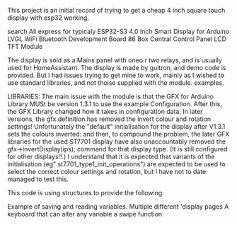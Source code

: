 This project is an initial record of trying to get a cheap 4 inch square touch display with esp32 working.

search Ali express for typicaly  ESP32-S3 4.0 Inch Smart Display for Arduino LVGL WiFi Bluetooth Development Board 86 Box Central Control Panel LCD TFT Module

The display is sold as a Mains panel with oneo r two relays, and is usually used for HomeAssistant.
The display is made by guitron, and demo code is provided. But I had issues trying to get mine to work, mainly as I wished to use standard libraries, and not thoise supplied with the module. examples.


LIBRARIES: 
The main issue with the module is that the GFX for Arduino Library MUSt be version 1.3.1 to use the example Configuration.
After this, the GFX Library changed how it takes in configuration data. 
In later versions, the gfx definition has removed the invert colour and rotation settings!
Unfortunately the "default" initialisation for the display after V1.3.1 sets the colours inverted: 
and then, to compound the problem, the later GFX libraries for the used ST7701 display have also unaccountably removed the gfx->invertDisplay(ips); command for that display type.
(It is still configured for other displays!!.) 
I understand that it is expected that variants of the initialisation (eg" st7701_type1_init_operations") are expected to be used to select the correct colour settings and rotation, but I have not to date managed to test this. 

This code is using structures to provide the following:

Example of saving and reading variables.
Multiple different 'display pages
A keyboard that can alter any variable
a swipe function

